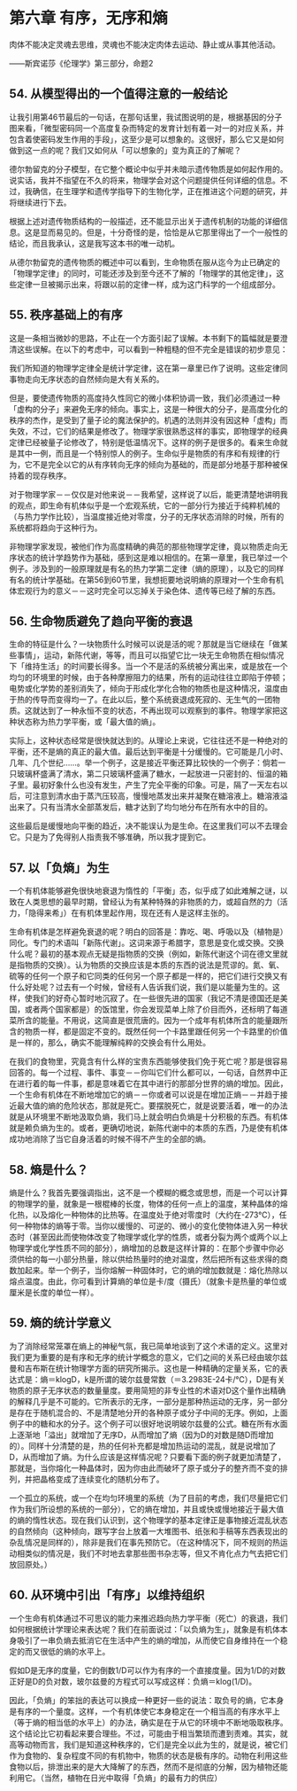 # 第六章 有序，无序和熵

肉体不能决定灵魂去思维，灵魂也不能决定肉体去运动、静止或从事其他活动。

——斯宾诺莎《伦理学》第三部分，命题2

## 54. 从模型得出的一个值得注意的一般结论

让我引用第46节最后的一句话，在那句话里，我试图说明的是，根据基因的分子图来看，「微型密码同一个高度复杂而特定的发育计划有着一对一的对应关系，并包含着使密码发生作用的手段」，这至少是可以想象的。这很好，那么它又是如何做到这一点的呢？我们又如何从「可以想象的」变为真正的了解呢？

德尔勃留克的分子模型，在它整个概论中似乎并未暗示遗传物质是如何起作用的。说实话，我并不指望在不久的将来，物理学会对这个问题提供任何详细的信息。不过，我确信，在生理学和遗传学指导下的生物化学，正在推进这个问题的研究，并将继续进行下去。

根据上述对遗传物质结构的一般描述，还不能显示出关于遗传机制的功能的详细信息。这是显而易见的。但是，十分奇怪的是，恰恰是从它那里得出了一个一般性的结论，而且我承认，这是我写这本书的唯一动机。

从德尔勃留克的遗传物质的概述中可以看到，生命物质在服从迄今为止已确定的「物理学定律」的同时，可能还涉及到至今还不了解的「物理学的其他定律」，这些定律一旦被揭示出来，将跟以前的定律一样，成为这门科学的一个组成部分。

## 55. 秩序基础上的有序


这是一条相当微妙的思路，不止在一个方面引起了误解。本书剩下的篇幅就是要澄清这些误解。在以下的考虑中，可以看到一种粗糙的但不完全是错误的初步意见：

我们所知道的物理学定律全是统计学定律，这在第一章里已作了说明。这些定律同事物走向无序状态的自然倾向是大有关系的。

但是，要使遗传物质的高度持久性同它的微小体积协调一致，我们必须通过一种「虚构的分子」来避免无序的倾向。事实上，这是一种很大的分子，是高度分化的秩序的杰作，是受到了量子论的魔法保护的。机遇的法则并没有因这种「虚构」而失效，不过，它们的结果是修改了。物理学家很熟悉这样的事实，即物理学的经典定律已经被量子论修改了，特别是低温情况下。这样的例子是很多的。看来生命就是其中一例，而且是一个特别惊人的例子。生命似乎是物质的有序和有规律的行为，它不是完全以它的从有序转向无序的倾向为基础的，而是部分地基于那种被保持着的现存秩序。

对于物理学家－－仅仅是对他来说－－我希望，这样说了以后，能更清楚地讲明我的观点，即生命有机体似乎是一个宏观系统，它的一部分行为接近于纯粹机械的（与热力学作比较），当温度接近绝对零度，分子的无序状态消除的时候，所有的系统都将趋向于这种行为。

非物理学家发现，被他们作为高度精确的典范的那些物理学定律，竟以物质走向无序状态的统计学趋势作为基础，感到这是难以相信的。在第一章里，我已举过一个例子。涉及到的一般原理就是有名的热力学第二定律（熵的原理），以及它的同样有名的统计学基础。在第56到60节里，我想扼要地说明熵的原理对一个生命有机体宏观行为的意义－－这时完全可以忘掉关于染色体、遗传等已经了解的东西。

## 56. 生命物质避免了趋向平衡的衰退


生命的特征是什么？一块物质什么时候可以说是活的呢？那就是当它继续在「做某些事情」，运动，新陈代谢，等等，而且可以指望它比一块无生命物质在相似情况下「维持生活」的时间要长得多。当一个不是活的系统被分离出来，或是放在一个均匀的环境里的时候，由于各种摩擦阻力的结果，所有的运动往往立即陷于停顿；电势或化学势的差别消失了，倾向于形成化学化合物的物质也是这种情况，温度由于热的传导而变得均一了。在此以后，整个系统衰退成死寂的、无生气的一团物质。这就达到了一种永恒不变的状态，不再出现可以观察到的事件。物理学家把这种状态称为热力学平衡，或「最大值的熵」。

实际上，这种状态经常是很快就达到的。从理论上来说，它往往还不是一种绝对的平衡，还不是熵的真正的最大值。最后达到平衡是十分缓慢的。它可能是几小时、几年、几个世纪……。举一个例子，这是接近平衡还算比较快的一个例子：倘若一只玻璃杯盛满了清水，第二只玻璃杯盛满了糖水，一起放进一只密封的、恒温的箱子里。最初好象什么也没有发生，产生了完全平衡的印象。可是，隔了一天左右以后，可注意到清水由于蒸汽压较高，慢慢地蒸发出来并凝聚在糖溶液上。糖溶液溢出来了。只有当清水全部蒸发后，糖才达到了均匀地分布在所有水中的目的。

这些最后是缓慢地向平衡的趋近，决不能误认为是生命。在这里我们可以不去理会它。只是为了免得别人指责我不够准确，所以我才提到它。

## 57. 以「负熵」为生


一个有机体能够避免很快地衰退为惰性的「平衡」态，似乎成了如此难解之谜，以致在人类思想的最早时期，曾经认为有某种特殊的非物质的力，或超自然的力（活力，「隐得来希」）在有机体里起作用，现在还有人是这样主张的。

生命有机体是怎样避免衰退的呢？明白的回答是：靠吃、喝、呼吸以及（植物是）同化。专门的术语叫「新陈代谢」。这词来源于希腊字，意思是变化或交换。交换什么呢？最初的基本观点无疑是指物质的交换（例如，新陈代谢这个词在德文里就是指物质的交换）。认为物质的交换应该是本质的东西的说法是荒谬的。氮、氧、硫等的任何一个原子和它同类的任何另一个原子都是一样的，把它们进行交换又有什么好处呢？过去有一个时候，曾经有人告诉我们说，我们是以能量为生的。这样，使我们的好奇心暂时地沉寂了。在一些很先进的国家（我记不清是德国还是美国，或者两个国家都是）的饭馆里，你会发现菜单上除了价目而外，还标明了每道菜所含的能量。不用说，这简直是很荒唐的。因为一个成年有机体所含的能量跟所含的物质一样，都是固定不变的。既然任何一个卡路里跟任何另一个卡路里的价值是一样的，那么，确实不能理解纯粹的交换会有什么用处。

在我们的食物里，究竟含有什么样的宝贵东西能够使我们免于死亡呢？那是很容易回答的。每一个过程、事件、事变－－你叫它们什么都可以，一句话，自然界中正在进行着的每一件事，都是意味着它在其中进行的那部分世界的熵的增加。因此，一个生命有机体在不断地增加它的熵－－你或者可以说是在增加正熵－－并趋于接近最大值的熵的危险状态，那就是死亡。要摆脱死亡，就是说要活着，唯一的办法就是从环境里不断地汲取负熵，我们马上就会明白负熵是十分积极的东西。有机体就是赖负熵为生的。或者，更确切地说，新陈代谢中的本质的东西，乃是使有机体成功地消除了当它自身活着的时候不得不产生的全部的熵。

## 58. 熵是什么？


熵是什么？我首先要强调指出，这不是一个模糊的概念或思想，而是一个可以计算的物理学的量，就象是一根棍棒的长度，物体的任何一点上的温度，某种晶体的熔化热，以及熔化一种物体的比热等。在温度处于绝对零度时（大约在-273℃），任何一种物体的熵等于零。当你以缓慢的、可逆的、微小的变化使物体进入另一种状态时（甚至因此而使物体改变了物理学或化学的性质，或者分裂为两个或两个以上物理学或化学性质不同的部分），熵增加的总数是这样计算的：在那个步骤中你必须供给的每一小部分热量，除以供给热量时的绝对温度，然后把所有这些求得的商数加起来。举一个例子，当你熔解一种固体时，它的熵的增加数就是：熔化热除以熔点温度。由此，你可看到计算熵的单位是卡/度（摄氏）（就象卡是热量的单位或厘米是长度的单位一样）。





## 59. 熵的统计学意义


为了消除经常笼罩在熵上的神秘气氛，我已简单地谈到了这个术语的定义。这里对我们更为重要的是有序和无序的统计学概念的意义，它们之间的关系已经由玻尔兹曼和吉布斯在统计物理学方面的研究所揭示。这也是一种精确的定量关系，它的表达式是：熵＝klogD，k是所谓的玻尔兹曼常数（＝3.2983E-24卡/℃），D是有关物质的原子无序状态的数量量度。要用简短的非专业性的术语对D这个量作出精确的解释几乎是不可能的。它所表示的无序，一部分是那种热运动的无序，另一部分是存在于随机混合的、不是清楚地分开的各种原子或分子中间的无序。例如，上面例子中的糖和水的分子。这个例子可以很好地说明玻尔兹曼的公式。糖在所有水面上逐渐地「溢出」就增加了无序D，从而增加了熵（因为D的对数是随D而增加的）。同样十分清楚的是，热的任何补充都是增加热运动的混乱，就是说增加了D，从而增加了熵。为什么应该是这样情况呢？只要看下面的例子就更加清楚了，那就是，当你熔化一种晶体时，因为你由此而破坏了原子或分子的整齐而不变的排列，并把晶格变成了连续变化的随机分布了。

一个孤立的系统，或一个在均匀环境里的系统（为了目前的考虑，我们尽量把它们作为我们所设想的系统的一部分），它的熵在增加，并且或快或慢地接近于最大值的熵的惰性状态。现在我们认识到，这个物理学的基本定律正是事物接近混乱状态的自然倾向（这种倾向，跟写字台上放着一大堆图书、纸张和手稿等东西表现出的杂乱情况是同样的），除非是我们在事先预防它。（在这种情况下，同不规则的热运动相类似的情况是，我们不时地去拿那些图书杂志等，但又不肯化点力气去把它们放回原处。）





## 60. 从环境中引出「有序」以维持组织


一个生命有机体通过不可思议的能力来推迟趋向热力学平衡（死亡）的衰退，我们如何根据统计学理论来表达呢？我们在前面说过：「以负熵为生」，就象是有机体本身吸引了一串负熵去抵消它在生活中产生的熵的增加，从而使它自身维持在一个稳定的而又很低的熵的水平上。

假如D是无序的度量，它的倒数1/D可以作为有序的一个直接度量。因为1/D的对数正好是D的负对数，玻尔兹曼的方程式可以写成这样：负熵＝klog(1/D)。

因此，「负熵」的笨拙的表达可以换成一种更好一些的说法：取负号的熵，它本身是有序的一个量度。这样，一个有机体使它本身稳定在一个相当高的有序水平上（等于熵的相当低的水平上）的办法，确实是在于从它的环境中不断地吸取秩序。这个结论比它初看起来要合理些。不过，可能由于相当繁琐而遭到责难。其实，就高等动物而言，我们是知道这种秩序的，它们是完全以此为生的，就是说，被它们作为食物的、复杂程度不同的有机物中，物质的状态是极有序的。动物在利用这些食物以后，排泄出来的是大大降解了的东西，然而不是彻底的分解，因为植物还能利用它。（当然，植物在日光中取得「负熵」的最有力的供应）




